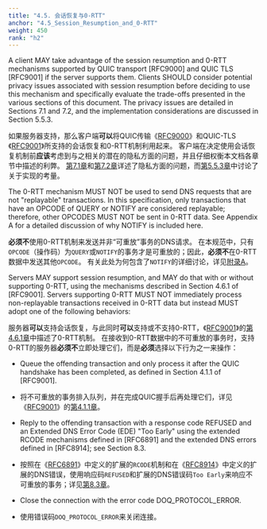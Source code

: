 ```yaml
---
title: "4.5. 会话恢复与0-RTT"
anchor: "4.5_Session_Resumption_and_0-RTT"
weight: 450
rank: "h2"
---
```


A client MAY take advantage of the session resumption and 0-RTT mechanisms supported by QUIC transport [RFC9000] and QUIC TLS [RFC9001] if the server supports them. Clients SHOULD consider potential privacy issues associated with session resumption before deciding to use this mechanism and specifically evaluate the trade-offs presented in the various sections of this document. The privacy issues are detailed in Sections 7.1 and 7.2, and the implementation considerations are discussed in Section 5.5.3.

如果服务器支持，那么客户端**可以**将QUIC传输《[RFC9000]()》和QUIC-TLS《[RFC9001]()》所支持的会话恢复和0-RTT机制利用起来。
客户端在决定使用会话恢复机制前**应该**考虑到与之相关的潜在的隐私方面的问题，并且仔细权衡本文档各章节中描述的利弊。
[第7.1章]()和[第7.2章]()详述了隐私方面的问题，而[第5.5.3章]()中讨论了关于实现的考量。

The 0-RTT mechanism MUST NOT be used to send DNS requests that are not "replayable" transactions. In this specification, only transactions that have an OPCODE of QUERY or NOTIFY are considered replayable; therefore, other OPCODES MUST NOT be sent in 0-RTT data. See Appendix A for a detailed discussion of why NOTIFY is included here.

**必须不**使用0-RTT机制来发送并非“可重放”事务的DNS请求。
在本规范中，只有`OPCODE`（操作码）为`QUERY`或`NOTIFY`的事务才是可重放的；因此，**必须不**在0-RTT数据中发送其他`OPCODE`。
有关此处为何包含了`NOTIFY`的详细讨论，详见[附录A]()。

Servers MAY support session resumption, and MAY do that with or without supporting 0-RTT, using the mechanisms described in Section 4.6.1 of [RFC9001]. Servers supporting 0-RTT MUST NOT immediately process non-replayable transactions received in 0-RTT data but instead MUST adopt one of the following behaviors:

服务器**可以**支持会话恢复，与此同时**可以**支持或不支持0-RTT，《[RFC9001]()》的[第4.6.1章]()中描述了0-RTT机制。
在接收到0-RTT数据中的不可重放的事务时，支持0-RTT的服务器**必须不**立即处理它们，而是**必须**选择以下行为之一来操作：

* Queue the offending transaction and only process it after the QUIC handshake has been completed, as defined in Section 4.1.1 of [RFC9001].

* 将不可重放的事务排入队列，并在完成QUIC握手后再处理它们，详见《[RFC9001]()》的[第4.1.1章]()。

* Reply to the offending transaction with a response code REFUSED and an Extended DNS Error Code (EDE) "Too Early" using the extended RCODE mechanisms defined in [RFC6891] and the extended DNS errors defined in [RFC8914]; see Section 8.3.

* 按照在《[RFC6891]()》中定义的扩展的`RCODE`机制和在《[RFC8914]()》中定义的扩展的DNS错误，使用响应码`REFUSED`和扩展的DNS错误码`Too Early`来响应不可重放的事务；详见[第8.3章]()。

* Close the connection with the error code DOQ_PROTOCOL_ERROR.

* 使用错误码`DOQ_PROTOCOL_ERROR`来关闭连接。
